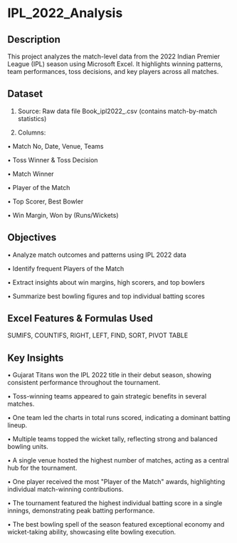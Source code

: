 # IPL_2022_Analysis

## Description
This project analyzes the match-level data from the 2022 Indian Premier League (IPL) season using Microsoft Excel. It highlights winning patterns, team performances, toss decisions, and key players across all matches.

## Dataset
1) Source: Raw data file Book_ipl2022_.csv (contains match-by-match statistics)

2) Columns:
   
•   Match No, Date, Venue, Teams

•	Toss Winner & Toss Decision

•	Match Winner

•	Player of the Match

•	Top Scorer, Best Bowler

•	Win Margin, Won by (Runs/Wickets)

## Objectives

  •	Analyze match outcomes and patterns using IPL 2022 data
  
  •	Identify frequent Players of the Match
  
  •	Extract insights about win margins, high scorers, and top bowlers
  
  •	Summarize best bowling figures and top individual batting scores  

## Excel Features & Formulas Used

SUMIFS, COUNTIFS, RIGHT, LEFT, FIND, SORT, PIVOT TABLE

## Key Insights

  •	Gujarat Titans won the IPL 2022 title in their debut season, showing consistent performance throughout the tournament.
  
  •	Toss-winning teams appeared to gain strategic benefits in several matches.
  
  •	One team led the charts in total runs scored, indicating a dominant batting lineup.
  
  •	Multiple teams topped the wicket tally, reflecting strong and balanced bowling units.
  
  •	A single venue hosted the highest number of matches, acting as a central hub for the tournament.
  
  •	One player received the most "Player of the Match" awards, highlighting individual match-winning contributions.
  
  •	The tournament featured the highest individual batting score in a single innings, demonstrating peak batting performance.
  
  •	The best bowling spell of the season featured exceptional economy and wicket-taking ability, showcasing elite bowling execution.




